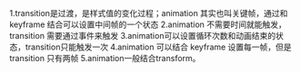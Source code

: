 1.transition是过渡，是样式值的变化过程；animation 其实也叫关键帧，通过和 keyframe 结合可以设置中间帧的一个状态
2.animation 不需要时间就能触发，transition 需要通过事件来触发
3.animation可以设置循环次数和动画结束的状态，transition只能触发一次
4.animation 可以结合 keyframe 设置每一帧，但是 transition 只有两帧
5.animation一般结合transform。